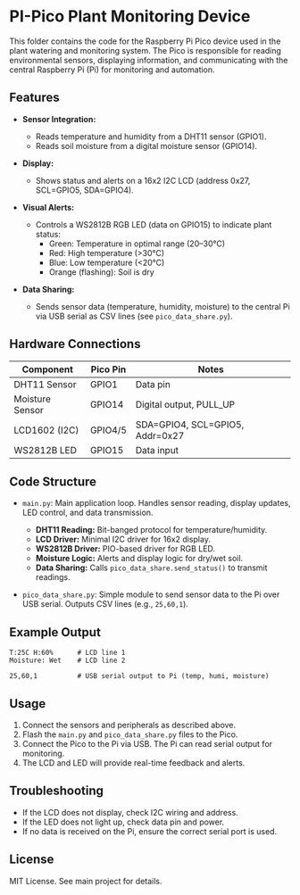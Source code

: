 # PI-Pico Plant Monitoring Device

This folder contains the code for the Raspberry Pi Pico device used in the plant watering and monitoring system. The Pico is responsible for reading environmental sensors, displaying information, and communicating with the central Raspberry Pi (Pi) for monitoring and automation.

## Features

- **Sensor Integration:**
 	- Reads temperature and humidity from a DHT11 sensor (GPIO1).
 	- Reads soil moisture from a digital moisture sensor (GPIO14).

- **Display:**
 	- Shows status and alerts on a 16x2 I2C LCD (address 0x27, SCL=GPIO5, SDA=GPIO4).

- **Visual Alerts:**
 	- Controls a WS2812B RGB LED (data on GPIO15) to indicate plant status:
  		- Green: Temperature in optimal range (20–30°C)
  		- Red: High temperature (>30°C)
  		- Blue: Low temperature (<20°C)
  		- Orange (flashing): Soil is dry

- **Data Sharing:**
 	- Sends sensor data (temperature, humidity, moisture) to the central Pi via USB serial as CSV lines (see `pico_data_share.py`).

## Hardware Connections

| Component         | Pico Pin | Notes                        |
|-------------------|----------|------------------------------|
| DHT11 Sensor      | GPIO1    | Data pin                     |
| Moisture Sensor   | GPIO14   | Digital output, PULL_UP      |
| LCD1602 (I2C)     | GPIO4/5  | SDA=GPIO4, SCL=GPIO5, Addr=0x27 |
| WS2812B LED       | GPIO15   | Data input                   |

## Code Structure

- `main.py`: Main application loop. Handles sensor reading, display updates, LED control, and data transmission.
 	- **DHT11 Reading:** Bit-banged protocol for temperature/humidity.
 	- **LCD Driver:** Minimal I2C driver for 16x2 display.
 	- **WS2812B Driver:** PIO-based driver for RGB LED.
 	- **Moisture Logic:** Alerts and display logic for dry/wet soil.
 	- **Data Sharing:** Calls `pico_data_share.send_status()` to transmit readings.

- `pico_data_share.py`: Simple module to send sensor data to the Pi over USB serial. Outputs CSV lines (e.g., `25,60,1`).

## Example Output

```
T:25C H:60%      # LCD line 1
Moisture: Wet    # LCD line 2

25,60,1          # USB serial output to Pi (temp, humi, moisture)
```

## Usage

1. Connect the sensors and peripherals as described above.
2. Flash the `main.py` and `pico_data_share.py` files to the Pico.
3. Connect the Pico to the Pi via USB. The Pi can read serial output for monitoring.
4. The LCD and LED will provide real-time feedback and alerts.

## Troubleshooting

- If the LCD does not display, check I2C wiring and address.
- If the LED does not light up, check data pin and power.
- If no data is received on the Pi, ensure the correct serial port is used.

## License

MIT License. See main project for details.
